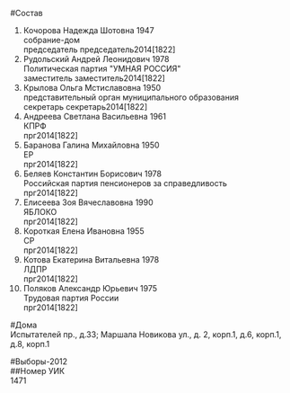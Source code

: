 #Состав  
1. Кочорова Надежда Шотовна 1947  
    собрание-дом  
    председатель председатель2014[1822]  
2. Рудольский Андрей Леонидович 1978  
    Политическая партия "УМНАЯ РОССИЯ"  
    заместитель заместитель2014[1822]  
3. Крылова Ольга Мстиславовна 1950  
    представительный орган муниципального образования  
    секретарь секретарь2014[1822]  
4. Андреева Светлана Васильевна 1961  
    КПРФ  
    прг2014[1822]  
5. Баранова Галина Михайловна 1950  
    ЕР  
    прг2014[1822]  
6. Беляев Константин Борисович 1978  
    Российская партия пенсионеров за справедливость  
    прг2014[1822]  
7. Елисеева Зоя Вячеславовна 1990  
    ЯБЛОКО  
    прг2014[1822]  
8. Короткая Елена Ивановна 1955  
    СР  
    прг2014[1822]  
9. Котова Екатерина Витальевна 1978  
    ЛДПР  
    прг2014[1822]  
10. Поляков Александр Юрьевич 1975  
    Трудовая партия России  
    прг2014[1822]  
  
#Дома  
Испытателей пр., д.33;  Маршала Новикова ул., д. 2, корп.1, д.6, корп.1, д.8, корп.1  
  
#Выборы-2012  
##Номер УИК  
1471  
